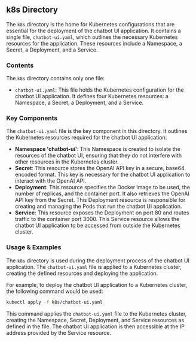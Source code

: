 
## k8s Directory

The `k8s` directory is the home for Kubernetes configurations that are essential for the deployment of the chatbot UI application. It contains a single file, `chatbot-ui.yaml`, which outlines the necessary Kubernetes resources for the application. These resources include a Namespace, a Secret, a Deployment, and a Service. 

### Contents

The `k8s` directory contains only one file:

- `chatbot-ui.yaml`: This file holds the Kubernetes configuration for the chatbot UI application. It defines four Kubernetes resources: a Namespace, a Secret, a Deployment, and a Service.

### Key Components

The `chatbot-ui.yaml` file is the key component in this directory. It outlines the Kubernetes resources required for the chatbot UI application:

- **Namespace 'chatbot-ui'**: This Namespace is created to isolate the resources of the chatbot UI, ensuring that they do not interfere with other resources in the Kubernetes cluster.
- **Secret**: This resource stores the OpenAI API key in a secure, base64 encoded format. This key is necessary for the chatbot UI application to interact with the OpenAI API.
- **Deployment**: This resource specifies the Docker image to be used, the number of replicas, and the container port. It also retrieves the OpenAI API key from the Secret. This Deployment resource is responsible for creating and managing the Pods that run the chatbot UI application.
- **Service**: This resource exposes the Deployment on port 80 and routes traffic to the container port 3000. This Service resource allows the chatbot UI application to be accessed from outside the Kubernetes cluster.

### Usage & Examples

The `k8s` directory is used during the deployment process of the chatbot UI application. The `chatbot-ui.yaml` file is applied to a Kubernetes cluster, creating the defined resources and deploying the application.

For example, to deploy the chatbot UI application to a Kubernetes cluster, the following command would be used:

```bash
kubectl apply -f k8s/chatbot-ui.yaml
```

This command applies the `chatbot-ui.yaml` file to the Kubernetes cluster, creating the Namespace, Secret, Deployment, and Service resources as defined in the file. The chatbot UI application is then accessible at the IP address provided by the Service resource.
